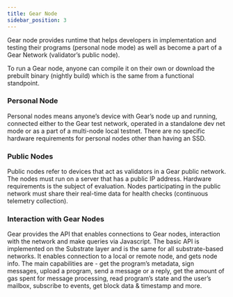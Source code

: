 ```yaml
---
title: Gear Node
sidebar_position: 3
---
```


Gear node provides runtime that helps developers in implementation and testing their programs (personal node mode) as well as become a part of a Gear Network (validator’s public node).

To run a Gear node, anyone can compile it on their own or download the prebuilt binary (nightly build) which is the same from a functional standpoint.

### Personal Node

Personal nodes means anyone’s device with Gear’s node up and running, connected either to the Gear test network, operated in a standalone dev net mode or as a part of a multi-node local testnet. There are no specific hardware requirements for personal nodes other than having an SSD.

### Public Nodes

Public nodes refer to devices that act as validators in a Gear public network. The nodes must run on a server that has a public IP address. Hardware requirements is the subject of evaluation. Nodes participating in the public network must share their real-time data for health checks (continuous telemetry collection).

### Interaction with Gear Nodes

Gear provides the API that enables connections to Gear nodes, interaction with the network and make queries via Javascript. The basic API is implemented on the Substrate layer and is the same for all substrate-based networks. It enables connection to a local or remote node, and gets node info. The main capabilities are - get the program’s metadata, sign messages, upload a program, send a message or a reply, get the amount of gas spent for message processing, read program’s state and the user’s mailbox, subscribe to events, get block data & timestamp and more.